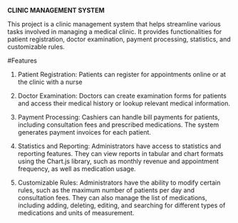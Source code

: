 **CLINIC MANAGEMENT SYSTEM**	

This project is a clinic management system that helps streamline various tasks involved in managing a medical clinic. It provides functionalities for patient registration, doctor examination, payment processing, statistics, and customizable rules.

#Features
1. Patient Registration: Patients can register for appointments online or at the clinic with a nurse

2. Doctor Examination: Doctors can create examination forms for patients and access their medical history or lookup relevant medical information.

3. Payment Processing: Cashiers can handle bill payments for patients, including consultation fees and prescribed medications. The system generates payment invoices for each patient.

4. Statistics and Reporting: Administrators have access to statistics and reporting features. They can view reports in tabular and chart formats using the Chart.js library, such as monthly revenue and appointment frequency, as well as medication usage.

5. Customizable Rules: Administrators have the ability to modify certain rules, such as the maximum number of patients per day and consultation fees. They can also manage the list of medications, including adding, deleting, editing, and searching for different types of medications and units of measurement.


